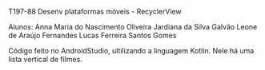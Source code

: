 T197-88 Desenv plataformas móveis - RecyclerView

Alunos: Anna Maria do Nascimento Oliveira
        Jardiana da Silva Galvão
        Leone de Araújo Fernandes
        Lucas Ferreira Santos Gomes

Código feito no AndroidStudio, ultilizando a linguagem Kotlin.
Nele há uma lista vertical de filmes.
